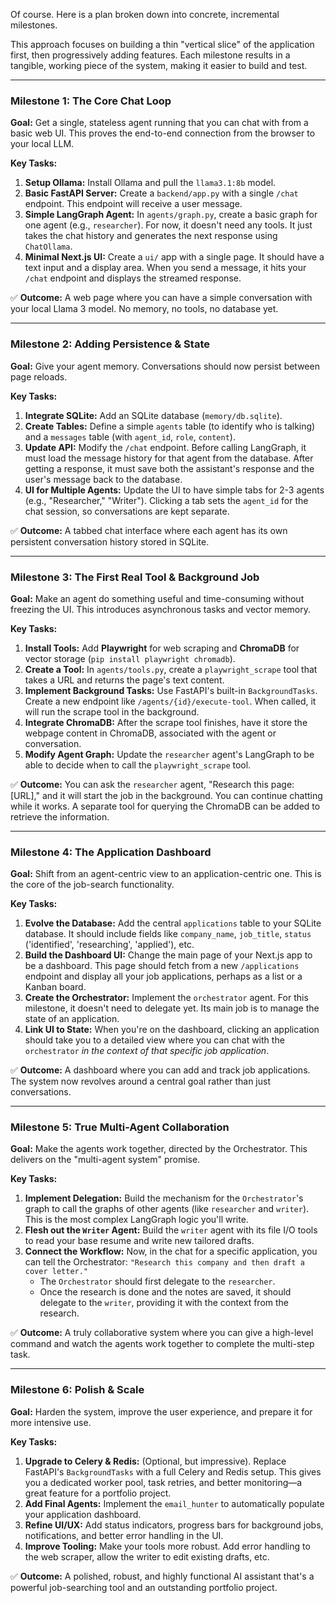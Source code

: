 Of course. Here is a plan broken down into concrete, incremental milestones.

This approach focuses on building a thin "vertical slice" of the application first, then progressively adding features. Each milestone results in a tangible, working piece of the system, making it easier to build and test.

---
### **Milestone 1: The Core Chat Loop**

**Goal:** Get a single, stateless agent running that you can chat with from a basic web UI. This proves the end-to-end connection from the browser to your local LLM.

**Key Tasks:**
1.  **Setup Ollama:** Install Ollama and pull the `llama3.1:8b` model.
2.  **Basic FastAPI Server:** Create a `backend/app.py` with a single `/chat` endpoint. This endpoint will receive a user message.
3.  **Simple LangGraph Agent:** In `agents/graph.py`, create a basic graph for one agent (e.g., `researcher`). For now, it doesn't need any tools. It just takes the chat history and generates the next response using `ChatOllama`.
4.  **Minimal Next.js UI:** Create a `ui/` app with a single page. It should have a text input and a display area. When you send a message, it hits your `/chat` endpoint and displays the streamed response.

✅ **Outcome:** A web page where you can have a simple conversation with your local Llama 3 model. No memory, no tools, no database yet.



---
### **Milestone 2: Adding Persistence & State**

**Goal:** Give your agent memory. Conversations should now persist between page reloads.

**Key Tasks:**
1.  **Integrate SQLite:** Add an SQLite database (`memory/db.sqlite`).
2.  **Create Tables:** Define a simple `agents` table (to identify who is talking) and a `messages` table (with `agent_id`, `role`, `content`).
3.  **Update API:** Modify the `/chat` endpoint. Before calling LangGraph, it must load the message history for that agent from the database. After getting a response, it must save both the assistant's response and the user's message back to the database.
4.  **UI for Multiple Agents:** Update the UI to have simple tabs for 2-3 agents (e.g., "Researcher," "Writer"). Clicking a tab sets the `agent_id` for the chat session, so conversations are kept separate.

✅ **Outcome:** A tabbed chat interface where each agent has its own persistent conversation history stored in SQLite.

---
### **Milestone 3: The First Real Tool & Background Job**

**Goal:** Make an agent do something useful and time-consuming without freezing the UI. This introduces asynchronous tasks and vector memory.

**Key Tasks:**
1.  **Install Tools:** Add **Playwright** for web scraping and **ChromaDB** for vector storage (`pip install playwright chromadb`).
2.  **Create a Tool:** In `agents/tools.py`, create a `playwright_scrape` tool that takes a URL and returns the page's text content.
3.  **Implement Background Tasks:** Use FastAPI's built-in `BackgroundTasks`. Create a new endpoint like `/agents/{id}/execute-tool`. When called, it will run the scrape tool in the background.
4.  **Integrate ChromaDB:** After the scrape tool finishes, have it store the webpage content in ChromaDB, associated with the agent or conversation.
5.  **Modify Agent Graph:** Update the `researcher` agent's LangGraph to be able to decide when to call the `playwright_scrape` tool.

✅ **Outcome:** You can ask the `researcher` agent, "Research this page: [URL]," and it will start the job in the background. You can continue chatting while it works. A separate tool for querying the ChromaDB can be added to retrieve the information.

---
### **Milestone 4: The Application Dashboard**

**Goal:** Shift from an agent-centric view to an application-centric one. This is the core of the job-search functionality.

**Key Tasks:**
1.  **Evolve the Database:** Add the central `applications` table to your SQLite database. It should include fields like `company_name`, `job_title`, `status` ('identified', 'researching', 'applied'), etc.
2.  **Build the Dashboard UI:** Change the main page of your Next.js app to be a dashboard. This page should fetch from a new `/applications` endpoint and display all your job applications, perhaps as a list or a Kanban board.
3.  **Create the Orchestrator:** Implement the `orchestrator` agent. For this milestone, it doesn't need to delegate yet. Its main job is to manage the state of an application.
4.  **Link UI to State:** When you're on the dashboard, clicking an application should take you to a detailed view where you can chat with the `orchestrator` *in the context of that specific job application*.

✅ **Outcome:** A dashboard where you can add and track job applications. The system now revolves around a central goal rather than just conversations.



---
### **Milestone 5: True Multi-Agent Collaboration**

**Goal:** Make the agents work together, directed by the Orchestrator. This delivers on the "multi-agent system" promise.

**Key Tasks:**
1.  **Implement Delegation:** Build the mechanism for the `Orchestrator`'s graph to call the graphs of other agents (like `researcher` and `writer`). This is the most complex LangGraph logic you'll write.
2.  **Flesh out the `Writer` Agent:** Build the `writer` agent with its file I/O tools to read your base resume and write new tailored drafts.
3.  **Connect the Workflow:** Now, in the chat for a specific application, you can tell the Orchestrator: `"Research this company and then draft a cover letter."`
    * The `Orchestrator` should first delegate to the `researcher`.
    * Once the research is done and the notes are saved, it should delegate to the `writer`, providing it with the context from the research.

✅ **Outcome:** A truly collaborative system where you can give a high-level command and watch the agents work together to complete the multi-step task.

---
### **Milestone 6: Polish & Scale**

**Goal:** Harden the system, improve the user experience, and prepare it for more intensive use.

**Key Tasks:**
1.  **Upgrade to Celery & Redis:** (Optional, but impressive). Replace FastAPI's `BackgroundTasks` with a full Celery and Redis setup. This gives you a dedicated worker pool, task retries, and better monitoring—a great feature for a portfolio project.
2.  **Add Final Agents:** Implement the `email_hunter` to automatically populate your application dashboard.
3.  **Refine UI/UX:** Add status indicators, progress bars for background jobs, notifications, and better error handling in the UI.
4.  **Improve Tooling:** Make your tools more robust. Add error handling to the web scraper, allow the writer to edit existing drafts, etc.

✅ **Outcome:** A polished, robust, and highly functional AI assistant that's a powerful job-searching tool and an outstanding portfolio project.
